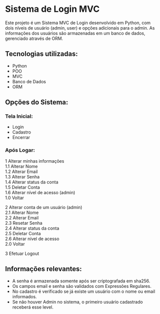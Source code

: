 # Sistema de Login MVC
Este projeto é um Sistema MVC de Login desenvolvido em Python, com dois níveis de usuário (admin, user) e opções adicionais para o admin. As informações dos usuários são armazenadas em um banco de dados, gerenciado através de ORM.


## Tecnologias utilizadas:
- Python
- POO
- MVC
- Banco de Dados
- ORM


## Opções do Sistema:

### Tela Inicial:
- Login
- Cadastro
- Encerrar

### Após Logar:
1 Alterar minhas informações<br>
  1.1 Alterar Nome<br>
  1.2 Alterar Email<br>
  1.3 Alterar Senha<br>
  1.4 Alterar status da conta<br>
  1.5 Deletar Conta<br>
  1.6 Alterar nível de acesso (admin)<br>
  1.0 Voltar

2 Alterar conta de um usuário (admin)<br>
  2.1 Alterar Nome<br>
  2.2 Alterar Email<br>
  2.3 Resetar Senha<br>
  2.4 Alterar status da conta<br>
  2.5 Deletar Conta<br>
  2.6 Alterar nível de acesso<br>
  2.0 Voltar

3 Efetuar Logout


## Informações relevantes:
- A senha é armazenada somente após ser criptografada em sha256.
- Os campos email e senha são validados com Expressões Regulares.
- No cadastro é verificado se já existe um usuário com o nome ou email informados.
- Se não houver Admin no sistema, o primeiro usuário cadastrado receberá esse level.
